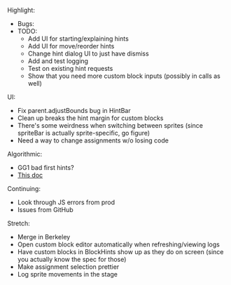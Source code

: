 Highlight:
* Bugs:
* TODO:
  * Add UI for starting/explaining hints
  * Add UI for move/reorder hints
  * Change hint dialog UI to just have dismiss
  * Add and test logging
  * Test on existing hint requests
  * Show that you need more custom block inputs (possibly in calls as well)

UI:
* Fix parent.adjustBounds bug in HintBar
* Clean up breaks the hint margin for custom blocks
* There's some weirdness when switching between sprites (since spriteBar is
actually sprite-specific, go figure)
* Need a way to change assignments w/o losing code

Algorithmic:
* GG1 bad first hints?
* [This doc](https://docs.google.com/document/d/1_t-jeOH34-yaK4aXZpbNDNnAvZt5m4d-1ZY2gTcSQ6o/edit)

Continuing:
* Look through JS errors from prod
* Issues from GitHub

Stretch:
* Merge in Berkeley
* Open custom block editor automatically when refreshing/viewing logs
* Have custom blocks in BlockHints show up as they do on screen (since you
actually know the spec for those)
* Make assignment selection prettier
* Log sprite movements in the stage
